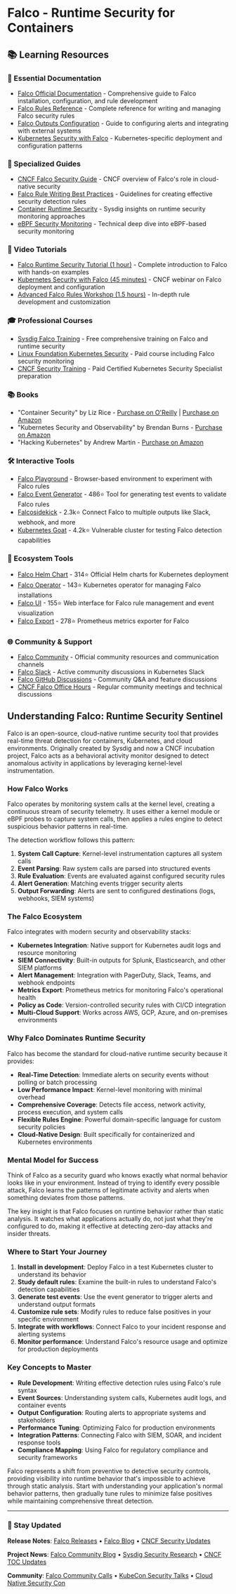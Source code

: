 # Falco - Runtime Security for Containers

## 📚 Learning Resources

### 📖 Essential Documentation
- [Falco Official Documentation](https://falco.org/docs/) - Comprehensive guide to Falco installation, configuration, and rule development
- [Falco Rules Reference](https://falco.org/docs/rules/) - Complete reference for writing and managing Falco security rules
- [Falco Outputs Configuration](https://falco.org/docs/outputs/) - Guide to configuring alerts and integrating with external systems
- [Kubernetes Security with Falco](https://falco.org/docs/event-sources/kubernetes-audit/) - Kubernetes-specific deployment and configuration patterns

### 📝 Specialized Guides
- [CNCF Falco Security Guide](https://www.cncf.io/blog/2019/08/06/falco-runtime-security-monitoring-with-kubernetes/) - CNCF overview of Falco's role in cloud-native security
- [Falco Rule Writing Best Practices](https://falco.org/docs/rules/supported-events/) - Guidelines for creating effective security detection rules
- [Container Runtime Security](https://sysdig.com/blog/container-runtime-security-detection/) - Sysdig insights on runtime security monitoring approaches
- [eBPF Security Monitoring](https://sysdig.com/blog/sysdig-and-falco-now-powered-by-ebpf/) - Technical deep dive into eBPF-based security monitoring

### 🎥 Video Tutorials
- [Falco Runtime Security Tutorial (1 hour)](https://www.youtube.com/watch?v=zgRFN3WS8n4) - Complete introduction to Falco with hands-on examples
- [Kubernetes Security with Falco (45 minutes)](https://www.youtube.com/watch?v=VEFaGjfjfyc) - CNCF webinar on Falco deployment and configuration
- [Advanced Falco Rules Workshop (1.5 hours)](https://www.youtube.com/watch?v=7GhrOKKjlJA) - In-depth rule development and customization

### 🎓 Professional Courses
- [Sysdig Falco Training](https://sysdig.com/learn/) - Free comprehensive training on Falco and runtime security
- [Linux Foundation Kubernetes Security](https://www.linuxfoundation.org/training/kubernetes-security-essentials-lfs260/) - Paid course including Falco security monitoring
- [CNCF Security Training](https://www.cncf.io/certification/cks/) - Paid Certified Kubernetes Security Specialist preparation

### 📚 Books
- "Container Security" by Liz Rice - [Purchase on O'Reilly](https://www.oreilly.com/library/view/container-security/9781492056690/) | [Purchase on Amazon](https://www.amazon.com/Container-Security-Fundamental-Containerized-Applications/dp/1492056707)
- "Kubernetes Security and Observability" by Brendan Burns - [Purchase on Amazon](https://www.amazon.com/Kubernetes-Security-Observability-Holistic-Approach/dp/1098107101)
- "Hacking Kubernetes" by Andrew Martin - [Purchase on Amazon](https://www.amazon.com/Hacking-Kubernetes-Threat-Driven-Analysis-Defenses/dp/1492081736)

### 🛠️ Interactive Tools
- [Falco Playground](https://falco.org/docs/getting-started/try-falco/) - Browser-based environment to experiment with Falco rules
- [Falco Event Generator](https://github.com/falcosecurity/event-generator) - 486⭐ Tool for generating test events to validate Falco rules
- [Falcosidekick](https://github.com/falcosecurity/falcosidekick) - 2.3k⭐ Connect Falco to multiple outputs like Slack, webhook, and more
- [Kubernetes Goat](https://github.com/madhuakula/kubernetes-goat) - 4.2k⭐ Vulnerable cluster for testing Falco detection capabilities

### 🚀 Ecosystem Tools
- [Falco Helm Chart](https://github.com/falcosecurity/charts) - 314⭐ Official Helm charts for Kubernetes deployment
- [Falco Operator](https://github.com/falcosecurity/falco-operator) - 143⭐ Kubernetes operator for managing Falco installations
- [Falco UI](https://github.com/falcosecurity/falco-ui) - 155⭐ Web interface for Falco rule management and event visualization
- [Falco Export](https://github.com/falcosecurity/falco-exporter) - 278⭐ Prometheus metrics exporter for Falco

### 🌐 Community & Support
- [Falco Community](https://falco.org/community/) - Official community resources and communication channels
- [Falco Slack](https://kubernetes.slack.com/messages/falco) - Active community discussions in Kubernetes Slack
- [Falco GitHub Discussions](https://github.com/falcosecurity/falco/discussions) - Community Q&A and feature discussions
- [CNCF Falco Office Hours](https://www.cncf.io/calendar/) - Regular community meetings and technical discussions

## Understanding Falco: Runtime Security Sentinel

Falco is an open-source, cloud-native runtime security tool that provides real-time threat detection for containers, Kubernetes, and cloud environments. Originally created by Sysdig and now a CNCF incubation project, Falco acts as a behavioral activity monitor designed to detect anomalous activity in applications by leveraging kernel-level instrumentation.

### How Falco Works

Falco operates by monitoring system calls at the kernel level, creating a continuous stream of security telemetry. It uses either a kernel module or eBPF probes to capture system calls, then applies a rules engine to detect suspicious behavior patterns in real-time.

The detection workflow follows this pattern:
1. **System Call Capture**: Kernel-level instrumentation captures all system calls
2. **Event Parsing**: Raw system calls are parsed into structured events
3. **Rule Evaluation**: Events are evaluated against configured security rules
4. **Alert Generation**: Matching events trigger security alerts
5. **Output Forwarding**: Alerts are sent to configured destinations (logs, webhooks, SIEM systems)

### The Falco Ecosystem

Falco integrates with modern security and observability stacks:

- **Kubernetes Integration**: Native support for Kubernetes audit logs and resource monitoring
- **SIEM Connectivity**: Built-in outputs for Splunk, Elasticsearch, and other SIEM platforms
- **Alert Management**: Integration with PagerDuty, Slack, Teams, and webhook endpoints
- **Metrics Export**: Prometheus metrics for monitoring Falco's operational health
- **Policy as Code**: Version-controlled security rules with CI/CD integration
- **Multi-Cloud Support**: Works across AWS, GCP, Azure, and on-premises environments

### Why Falco Dominates Runtime Security

Falco has become the standard for cloud-native runtime security because it provides:

- **Real-Time Detection**: Immediate alerts on security events without polling or batch processing
- **Low Performance Impact**: Kernel-level monitoring with minimal overhead
- **Comprehensive Coverage**: Detects file access, network activity, process execution, and system calls
- **Flexible Rules Engine**: Powerful domain-specific language for custom security policies
- **Cloud-Native Design**: Built specifically for containerized and Kubernetes environments

### Mental Model for Success

Think of Falco as a security guard who knows exactly what normal behavior looks like in your environment. Instead of trying to identify every possible attack, Falco learns the patterns of legitimate activity and alerts when something deviates from those patterns.

The key insight is that Falco focuses on runtime behavior rather than static analysis. It watches what applications actually do, not just what they're configured to do, making it effective at detecting zero-day attacks and insider threats.

### Where to Start Your Journey

1. **Install in development**: Deploy Falco in a test Kubernetes cluster to understand its behavior
2. **Study default rules**: Examine the built-in rules to understand Falco's detection capabilities
3. **Generate test events**: Use the event generator to trigger alerts and understand output formats
4. **Customize rule sets**: Modify rules to reduce false positives in your specific environment
5. **Integrate with workflows**: Connect Falco to your incident response and alerting systems
6. **Monitor performance**: Understand Falco's resource usage and optimize for production deployments

### Key Concepts to Master

- **Rule Development**: Writing effective detection rules using Falco's rule syntax
- **Event Sources**: Understanding system calls, Kubernetes audit logs, and container events
- **Output Configuration**: Routing alerts to appropriate systems and stakeholders
- **Performance Tuning**: Optimizing Falco for production environments
- **Integration Patterns**: Connecting Falco with SIEM, SOAR, and incident response tools
- **Compliance Mapping**: Using Falco for regulatory compliance and security frameworks

Falco represents a shift from preventive to detective security controls, providing visibility into runtime behavior that's impossible to achieve through static analysis. Start with understanding your application's normal behavior patterns, then gradually tune rules to minimize false positives while maintaining comprehensive threat detection.

---

### 📡 Stay Updated

**Release Notes**: [Falco Releases](https://github.com/falcosecurity/falco/releases) • [Falco Blog](https://falco.org/blog/) • [CNCF Security Updates](https://www.cncf.io/blog/category/security/)

**Project News**: [Falco Community Blog](https://falco.org/blog/) • [Sysdig Security Research](https://sysdig.com/blog/tag/security-research/) • [CNCF TOC Updates](https://github.com/cncf/toc/tree/main/projects)

**Community**: [Falco Community Calls](https://falco.org/community/) • [KubeCon Security Talks](https://www.cncf.io/kubecon-cloudnativecon-events/) • [Cloud Native Security Con](https://events.linuxfoundation.org/cloudnativesecuritycon-north-america/)